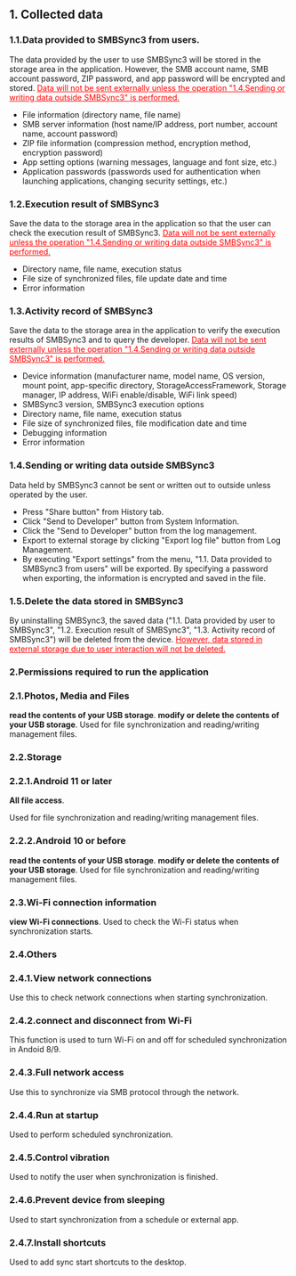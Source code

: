 ## 1. Collected data
### 1.1.Data provided to SMBSync3 from users.

The data provided by the user to use SMBSync3 will be stored in the storage area in the application.
However, the SMB account name, SMB account password, ZIP password, and app password will be encrypted and stored.
<span style="color: red;"><u>Data will not be sent externally unless the operation "1.4.Sending or writing data outside SMBSync3" is performed.</u></span>

- File information (directory name, file name)
- SMB server information (host name/IP address, port number, account name, account password)
- ZIP file information (compression method, encryption method, encryption password)
- App setting options (warning messages, language and font size, etc.)
- Application passwords (passwords used for authentication when launching applications, changing security settings, etc.)

### 1.2.Execution result of SMBSync3

Save the data to the storage area in the application so that the user can check the execution result of SMBSync3.
<span style="color: red;"><u>Data will not be sent externally unless the operation "1.4.Sending or writing data outside SMBSync3" is performed.</u></span>

- Directory name, file name, execution status
- File size of synchronized files, file update date and time
- Error information

### 1.3.Activity record of SMBSync3

Save the data to the storage area in the application to verify the execution results of SMBSync3 and to query the developer.
<span style="color: red;"><u>Data will not be sent externally unless the operation "1.4.Sending or writing data outside SMBSync3" is performed.</u></span>

- Device information (manufacturer name, model name, OS version, mount point, app-specific directory, StorageAccessFramework, Storage manager, IP address, WiFi enable/disable, WiFi link speed)
- SMBSync3 version, SMBSync3 execution options
- Directory name, file name, execution status
- File size of synchronized files, file modification date and time
- Debugging information
- Error information

### 1.4.Sending or writing data outside SMBSync3

Data held by SMBSync3 cannot be sent or written out to outside unless operated by the user.

- Press "Share button" from History tab.
- Click "Send to Developer" button from System Information.
- Click the "Send to Developer" button from the log management.
- Export to external storage by clicking "Export log file" button from Log Management.
- By executing "Export settings" from the menu, "1.1. Data provided to SMBSync3 from users" will be exported.
By specifying a password when exporting, the information is encrypted and saved in the file.

### 1.5.Delete the data stored in SMBSync3

By uninstalling SMBSync3, the saved data ("1.1. Data provided by user to SMBSync3", "1.2. Execution result of SMBSync3", "1.3. Activity record of SMBSync3") will be deleted from the device.
<span style="color: red;"><u>However, data stored in external storage due to user interaction will not be deleted.</u></span>

### 2.Permissions required to run the application

### 2.1.Photos, Media and Files
**read the contents of your USB storage**.
**modify or delete the contents of your USB storage**.
Used for file synchronization and reading/writing management files.

### 2.2.Storage

### 2.2.1.Android 11 or later
**All file access**.

Used for file synchronization and reading/writing management files.

### 2.2.2.Android 10 or before
**read the contents of your USB storage**.
**modify or delete the contents of your USB storage**.
Used for file synchronization and reading/writing management files.

### 2.3.Wi-Fi connection information
**view Wi-Fi connections**.
Used to check the Wi-Fi status when synchronization starts.

### 2.4.Others
### 2.4.1.View network connections
Use this to check network connections when starting synchronization.
### 2.4.2.connect and disconnect from Wi-Fi
This function is used to turn Wi-Fi on and off for scheduled synchronization in Andoid 8/9.
### 2.4.3.Full network access
Use this to synchronize via SMB protocol through the network.
### 2.4.4.Run at startup
Used to perform scheduled synchronization.
### 2.4.5.Control vibration
Used to notify the user when synchronization is finished.
### 2.4.6.Prevent device from sleeping
Used to start synchronization from a schedule or external app.
### 2.4.7.Install shortcuts
Used to add sync start shortcuts to the desktop.
